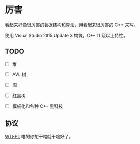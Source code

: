 # 厉害

看起来好像很厉害的数据结构和算法，用看起来很厉害的 C++ 来写。

使用 Visual Studio 2015 Update 3 构筑。C++ 11 及以上特性。

## TODO

- [ ] 堆


- [ ] AVL 树


- [ ] 图


- [ ] 红黑树


- [ ] 模板化和各种 C++ 黑科技

## 协议

[WTFPL](https://en.wikipedia.org/wiki/WTFPL)  喵的你想干啥就干啥好了。
